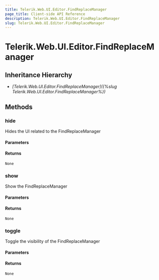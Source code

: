```yaml
---
title: Telerik.Web.UI.Editor.FindReplaceManager
page_title: Client-side API Reference
description: Telerik.Web.UI.Editor.FindReplaceManager
slug: Telerik.Web.UI.Editor.FindReplaceManager
---
```


# Telerik.Web.UI.Editor.FindReplaceManager

## Inheritance Hierarchy

* *[Telerik.Web.UI.Editor.FindReplaceManager]({%slug Telerik.Web.UI.Editor.FindReplaceManager%})*


## Methods

### hide

Hides the UI related to the FindReplaceManager

#### Parameters

#### Returns

`None`
### show

Show the FindReplaceManager

#### Parameters

#### Returns

`None`

### toggle

Toggle the visibility of the FindReplaceManager

#### Parameters

#### Returns

`None`



